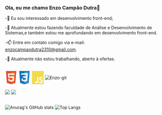  ### Ola, eu me chamo <strong>Enzo Campão Dutra👋</strong>
 
  -👀 Eu sou interessado em desenvolvimento front-end;
  
  -🌱 Atualmente estou fazendo faculdade de Análise e Desenvolvimento de Sistemas,e também estou me aprofundando em desenvolvimento front-end.
  
  -📫 Entre em contato comigo via e-mail: enzocampaodutra2310@gmail.com.
  
  -👔 Atualmente não estou trabalhando, aberto à ofertas.


<div style="display: inline_block"><br>
  <img align="center" alt="Rafa-HTML" height="45" width="40" src="https://raw.githubusercontent.com/devicons/devicon/master/icons/html5/html5-original.svg">
  <img align="center" alt="Rafa-CSS" height="45" width="40" src="https://raw.githubusercontent.com/devicons/devicon/master/icons/css3/css3-original.svg">
  <img align="center" alt="Enzo-Js" height="45" width="40" src="https://raw.githubusercontent.com/devicons/devicon/master/icons/javascript/javascript-plain.svg">
   <img align="center" alt="Enzo-git" height="45" width="40" src="https://cdn.jsdelivr.net/gh/devicons/devicon@latest/icons/git/git-original.svg"  />
          
          
</div>
<br>
<div>
  <a href = "mailto:enzocampaodutra2310@gmail.com"><img src="https://img.shields.io/badge/-Gmail-%23333?style=for-the-badge&logo=gmail&logoColor=white" target="_blank"></a>
  <a href="https://www.linkedin.com/in/enzocd/" target="_blank"><img src="https://img.shields.io/badge/-LinkedIn-%230077B5?style=for-the-badge&logo=linkedin&logoColor=white" target="_blank"></a> 

</div>
  &nbsp;
  
  ![Anurag's GitHub stats](https://github-readme-stats.vercel.app/api?username=enzocdutra&show_icons=true&theme=dark) 
  ![Top Langs](https://github-readme-stats.vercel.app/api/top-langs/?username=enzocdutra&layout=compact&theme=dark)
